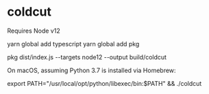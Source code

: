 # coldcut

Requires Node v12

yarn global add typescript
yarn global add pkg

pkg dist/index.js --targets node12 --output build/coldcut

On macOS, assuming Python 3.7 is installed via Homebrew:

export PATH="/usr/local/opt/python/libexec/bin:$PATH" && ./coldcut